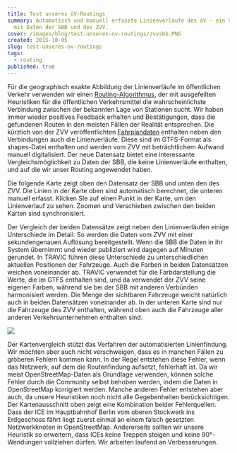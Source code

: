 ```yaml
---
title: Test unseres öV-Routings
summary: Automatisch und manuell erfasste Linienverläufe des öV – ein Vergleich
  mit Daten der SBB und des ZVV.
cover: /images/blog/test-unseres-ov-routings/zvvsbb.PNG
created: 2015-10-05
slug: test-unseres-ov-routings
tags:
  - routing
published: true
---
```


Für die geographisch exakte Abbildung der Linienverläufe im öffentlichen Verkehr verwenden wir einen [Routing-Algorithmus](/blog/mapping-von-netzen-des-%C3%B6ffentlichen-verkehrs), der mit ausgefeilten Heuristiken für die öffentlichen Verkehrsmittel die wahrscheinlichste Verbindung zwischen der bekannten Lage von Stationen sucht. Wir haben immer wieder positives Feedback erhalten und Bestätigungen, dass die gefundenen Routen in den meisten Fällen der Realität entsprechen. Die kürzlich von der ZVV veröffentlichten [Fahrplandaten](http://fahrplanfelder.ch) enthalten neben den Verbindungen auch die Linienverläufe. Diese sind im GTFS-Format als shapes-Datei enthalten und werden vom ZVV mit beträchtlichem Aufwand manuell digitalisiert. Der neue Datensatz bietet eine interessante Vergleichsmöglichkeit zu Daten der SBB, die keine Linienverläufe enthalten, und auf die wir unser Routing angewendet haben.

Die folgende Karte zeigt oben den Datensatz der SBB und unten den des ZVV. Die Linien in der Karte oben sind automatisch berechnet, die unteren manuell erfasst. Klicken SIe auf einen Punkt in der Karte, um den Linienverlauf zu sehen. Zoomen und Verschieben zwischen den beiden Karten sind synchronisiert.

Der Vergleich der beiden Datensätze zeigt neben den Linienverläufen einige Unterschiede im Detail. So werden die Daten vom ZVV mit einer sekundengenauen Auflösung bereitgestellt. Wenn die SBB die Daten in ihr System übernimmt und wieder publiziert wird dagegen auf Minuten gerundet. In TRAVIC führen diese Unterschiede zu unterschiedlichen aktuellen Positionen der Fahrzeuge. Auch die Farben in beiden Datensätzen weichen voneinander ab. TRAVIC verwendet für die Farbdarstellung die Werte, die im GTFS enthalten sind, und da verwendet der ZVV seine eigenen Farben, während sie bei der SBB mit anderen Verbünden harmonisiert werden. Die Menge der sichtbaren Fahrzeuge weicht natürlich auch in beiden Datensätzen voneinander ab. In der unteren Karte sind nur die Fahrzeuge des ZVV enthalten, während oben auch die Fahrzeuge aller anderen Verkehrsunternehmen enthalten sind.

![](/images/blog/test-unseres-ov-routings/iceberlin.PNG)

Der Kartenvergleich stützt das Verfahren der automatisierten Linienfindung. Wir möchten aber auch nicht verschweigen, dass es in manchen Fällen zu gröberen Fehlern kommen kann. In der Regel entstehen diese Fehler, wenn das Netzwerk, auf dem die Routenfindung aufsetzt, fehlerhaft ist. Da wir meist OpenStreetMap-Daten als Grundlage verwenden, können solche Fehler durch die Community selbst behoben werden, indem die Daten in OpenStreetMap korrigiert werden. Manche anderen Fehler entstehen aber auch, da unsere Heuristiken noch nicht alle Gegebenheiten berücksichtigen. Der Kartenausschnitt oben zeigt eine Kombination beider Fehlerquellen. Dass der ICE im Hauptbahnhof Berlin vom oberen Stockwerk ins Erdgeschoss fährt liegt zuerst einmal an einem falsch gesetzten Netzwerkknoten in OpenStreetMap. Andererseits sollten wir unsere Heuristik so erweitern, dass ICEs keine Treppen steigen und keine 90°-Wendungen vollziehen dürfen. Wir arbeiten laufend an Verbesserungen.
